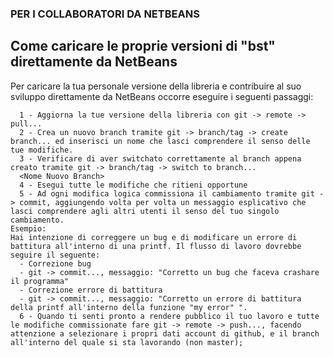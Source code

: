 ### PER I COLLABORATORI DA NETBEANS

## Come caricare le proprie versioni di "bst" direttamente da NetBeans

Per caricare la tua personale versione della libreria e contribuire al suo sviluppo direttamente da NetBeans occorre eseguire i seguenti passaggi:

```
  1 - Aggiorna la tue versione della libreria con git -> remote -> pull...
  2 - Crea un nuovo branch tramite git -> branch/tag -> create branch... ed inserisci un nome che lasci comprendere il senso delle tue modifiche.
  3 - Verificare di aver switchato correttamente al branch appena creato tramite git -> branch/tag -> switch to branch... 
  <Nome Nuovo Branch>
  4 - Esegui tutte le modifiche che ritieni opportune
  5 - Ad ogni modifica logica commissiona il cambiamento tramite git -> commit, aggiungendo volta per volta un messaggio esplicativo che lasci comprendere agli altri utenti il senso del tuo singolo cambiamento. 
Esempio:
Hai intenzione di correggere un bug e di modificare un errore di battitura all'interno di una printf. Il flusso di lavoro dovrebbe seguire il seguente:
  - Correzione bug
  - git -> commit..., messaggio: "Corretto un bug che faceva crashare il programma"
  - Correzione errore di battitura
  - git -> commit..., messaggio: "Corretto un errore di battitura della printf all'interno della funzione "my error" ".
  6 - Quando ti senti pronto a rendere pubblico il tuo lavoro e tutte le modifiche commissionate fare git -> remote -> push..., facendo attenzione a selezionare i propri dati account di github, e il branch all'interno del quale si sta lavorando (non master);

